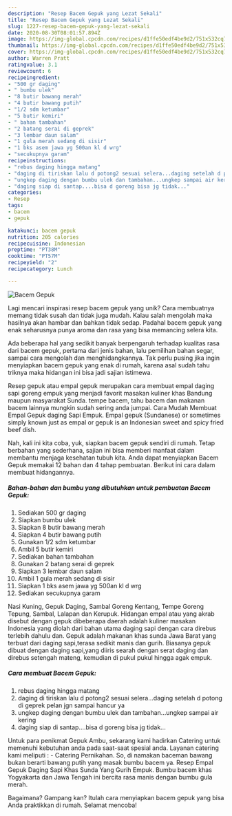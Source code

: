 ```yaml
---
description: "Resep Bacem Gepuk yang Lezat Sekali"
title: "Resep Bacem Gepuk yang Lezat Sekali"
slug: 1227-resep-bacem-gepuk-yang-lezat-sekali
date: 2020-08-30T08:01:57.894Z
image: https://img-global.cpcdn.com/recipes/d1ffe50edf4be9d2/751x532cq70/bacem-gepuk-foto-resep-utama.jpg
thumbnail: https://img-global.cpcdn.com/recipes/d1ffe50edf4be9d2/751x532cq70/bacem-gepuk-foto-resep-utama.jpg
cover: https://img-global.cpcdn.com/recipes/d1ffe50edf4be9d2/751x532cq70/bacem-gepuk-foto-resep-utama.jpg
author: Warren Pratt
ratingvalue: 3.1
reviewcount: 6
recipeingredient:
- "500 gr daging"
- " bumbu ulek"
- "8 butir bawang merah"
- "4 butir bawang putih"
- "1/2 sdm ketumbar"
- "5 butir kemiri"
- " bahan tambahan"
- "2 batang serai di geprek"
- "3 lembar daun salam"
- "1 gula merah sedang di sisir"
- "1 bks asem jawa yg 500an kl d wrg"
- "secukupnya garam"
recipeinstructions:
- "rebus daging hingga matang"
- "daging di tiriskan lalu d potong2 sesuai selera...daging setelah d potong di geprek pelan jgn sampai hancur ya"
- "ungkep daging dengan bumbu ulek dan tambahan...ungkep sampai air kering"
- "daging siap di santap....bisa d goreng bisa jg tidak..."
categories:
- Resep
tags:
- bacem
- gepuk

katakunci: bacem gepuk 
nutrition: 205 calories
recipecuisine: Indonesian
preptime: "PT38M"
cooktime: "PT57M"
recipeyield: "2"
recipecategory: Lunch

---
```



![Bacem Gepuk](https://img-global.cpcdn.com/recipes/d1ffe50edf4be9d2/751x532cq70/bacem-gepuk-foto-resep-utama.jpg)

Lagi mencari inspirasi resep bacem gepuk yang unik? Cara membuatnya memang tidak susah dan tidak juga mudah. Kalau salah mengolah maka hasilnya akan hambar dan bahkan tidak sedap. Padahal bacem gepuk yang enak seharusnya punya aroma dan rasa yang bisa memancing selera kita.

Ada beberapa hal yang sedikit banyak berpengaruh terhadap kualitas rasa dari bacem gepuk, pertama dari jenis bahan, lalu pemilihan bahan segar, sampai cara mengolah dan menghidangkannya. Tak perlu pusing jika ingin menyiapkan bacem gepuk yang enak di rumah, karena asal sudah tahu triknya maka hidangan ini bisa jadi sajian istimewa.

Resep gepuk atau empal gepuk merupakan cara membuat empal daging sapi goreng empuk yang menjadi favorit masakan kuliner khas Bandung maupun masyarakat Sunda. tempe bacem, tahu bacem dan makanan bacem lainnya mungkin sudah sering anda jumpai. Cara Mudah Membuat Empal Gepuk daging Sapi Empuk. Empal gepuk (Sundanese) or sometimes simply known just as empal or gepuk is an Indonesian sweet and spicy fried beef dish.


Nah, kali ini kita coba, yuk, siapkan bacem gepuk sendiri di rumah. Tetap berbahan yang sederhana, sajian ini bisa memberi manfaat dalam membantu menjaga kesehatan tubuh kita. Anda dapat menyiapkan Bacem Gepuk memakai 12 bahan dan 4 tahap pembuatan. Berikut ini cara dalam membuat hidangannya.

<!--inarticleads1-->

##### Bahan-bahan dan bumbu yang dibutuhkan untuk pembuatan Bacem Gepuk:

1. Sediakan 500 gr daging
1. Siapkan  bumbu ulek
1. Siapkan 8 butir bawang merah
1. Siapkan 4 butir bawang putih
1. Gunakan 1/2 sdm ketumbar
1. Ambil 5 butir kemiri
1. Sediakan  bahan tambahan
1. Gunakan 2 batang serai di geprek
1. Siapkan 3 lembar daun salam
1. Ambil 1 gula merah sedang di sisir
1. Siapkan 1 bks asem jawa yg 500an kl d wrg
1. Sediakan secukupnya garam


Nasi Kuning, Gepuk Daging, Sambal Goreng Kentang, Tempe Goreng Tepung, Sambal, Lalapan dan Kerupuk. Hidangan empal atau yang akrab disebut dengan gepuk dibeberapa daerah adalah kuliner masakan Indonesia yang diolah dari bahan utama daging sapi dengan cara direbus terlebih dahulu dan. Gepuk adalah makanan khas sunda Jawa Barat yang terbuat dari daging sapi,terasa sedikit manis dan gurih. Biasanya gepuk dibuat dengan daging sapi,yang diiris searah dengan serat daging dan direbus setengah mateng, kemudian di pukul pukul hingga agak empuk. 

<!--inarticleads2-->

##### Cara membuat Bacem Gepuk:

1. rebus daging hingga matang
1. daging di tiriskan lalu d potong2 sesuai selera...daging setelah d potong di geprek pelan jgn sampai hancur ya
1. ungkep daging dengan bumbu ulek dan tambahan...ungkep sampai air kering
1. daging siap di santap....bisa d goreng bisa jg tidak...


Untuk para penikmat Gepuk Ambu, sekarang kami hadirkan Catering untuk memenuhi kebutuhan anda pada saat-saat spesial anda. Layanan catering kami meliputi : - Catering Pernikahan. So, di namakan baceman bawang bukan berarti bawang putih yang masak bumbu bacem ya. Resep Empal Gepuk Daging Sapi Khas Sunda Yang Gurih Empuk. Bumbu bacem khas Yogyakarta dan Jawa Tengah ini bercita rasa manis dengan bumbu gula merah. 

Bagaimana? Gampang kan? Itulah cara menyiapkan bacem gepuk yang bisa Anda praktikkan di rumah. Selamat mencoba!
